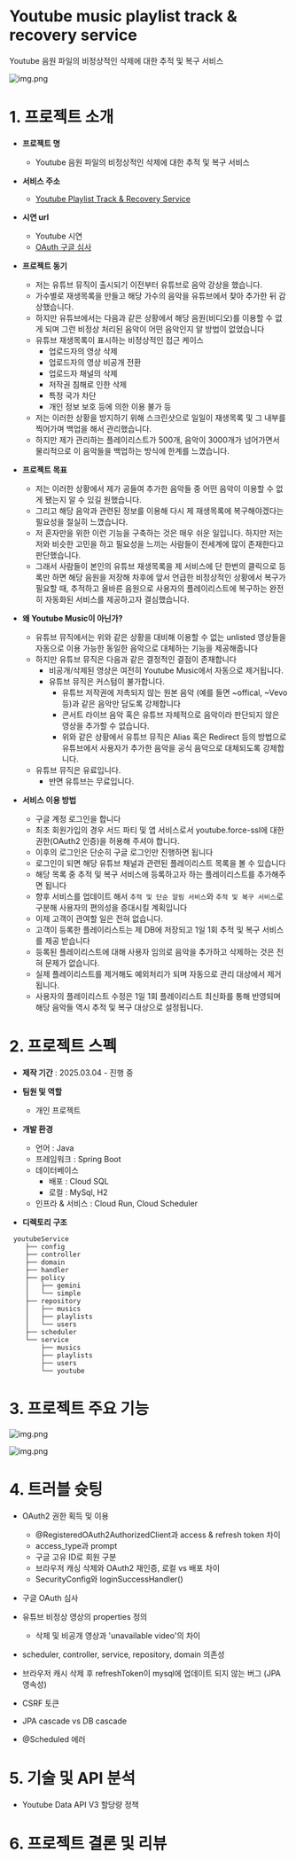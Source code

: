 # Youtube music playlist track & recovery service
Youtube 음원 파일의 비정상적인 삭제에 대한 추적 및 복구 서비스

![img.png](src/main/resources/static/images/ui1.png)
# 1. 프로젝트 소개
- **프로젝트 명**
    - Youtube 음원 파일의 비정상적인 삭제에 대한 추적 및 복구 서비스

- **서비스 주소**
    - [Youtube Playlist Track & Recovery Service](https://youtube-track-recovery-71386729441.us-central1.run.app)

- **시연 url**
    - Youtube 시연
    - [OAuth 구글 심사](https://www.youtube.com/watch?v=dqOrLUjCFic&t=64s)


- **프로젝트 동기**
    - 저는 유튜브 뮤직이 출시되기 이전부터 유튜브로 음악 강상을 했습니다.
    - 가수별로 재생목록을 만들고 해당 가수의 음악을 유튜브에서 찾아 추가한 뒤 감상했습니다.
    - 하지만 유튜브에서는 다음과 같은 상황에서 해당 음원(비디오)를 이용할 수 없게 되며 그런 비정상 처리된 음악이 어떤 음악인지 알 방법이 없었습니다
    - 유튜브 재생목록이 표시하는 비정상적인 접근 케이스
        - 업로드자의 영상 삭제
        - 업로드자의 영상 비공개 전환
        - 업로드자 채널의 삭제
        - 저작권 침해로 인한 삭제
        - 특정 국가 차단
        - 개인 정보 보호 등에 의한 이용 불가 등
    - 저는 이러한 상황을 방지하기 위해 스크린샷으로 일일이 재생목록 및 그 내부를 찍어가며 백업을 해서 관리했습니다.
    - 하지만 제가 관리하는 플레이리스트가 500개, 음악이 3000개가 넘어가면서 물리적으로 이 음악들을 백업하는 방식에 한계를 느꼈습니다.


- **프로젝트 목표**
    - 저는 이러한 상황에서 제가 공들여 추가한 음악들 중 어떤 음악이 이용할 수 없게 됐는지 알 수 있길 원했습니다.
    - 그리고 해당 음악과 관련된 정보를 이용해 다시 제 재생목록에 복구해야겠다는 필요성을 절실히 느꼈습니다.
    - 저 혼자만을 위한 이런 기능을 구축하는 것은 매우 쉬운 일입니다. 하지만 저는 저와 비슷한 고민을 하고 필요성을 느끼는 사람들이 전세계에 많이 존재한다고 판단했습니다.
    - 그래서 사람들이 본인의 유튜브 재생목록을 제 서비스에 단 한번의 클릭으로 등록만 하면 해당 음원을 저장해 차후에 앞서 언급한 비정상적인 상황에서 복구가 필요할 때, 추적하고 올바른 음원으로 사용자의 플레이리스트에 복구하는 완전히 자동화된 서비스를 제공하고자 결심했습니다.


- **왜 Youtube Music이 아닌가?**
    - 유튜브 뮤직에서는 위와 같은 상황을 대비해 이용할 수 없는 unlisted 영상들을 자동으로 이용 가능한 동일한 음악으로 대체하는 기능을 제공해줍니다
    - 하지만 유튜브 뮤직은 다음과 같은 결정적인 결점이 존재합니다
        - 비공개/삭제된 영상은 여전히 Youtube Music에서 자동으로 제거됩니다.
        - 유튜브 뮤직은 커스텀이 불가합니다.
            - 유튜브 저작권에 저촉되지 않는 원본 음악 (예를 들면 ~offical, ~Vevo 등)과 같은 음악만 담도록 강제합니다
            - 콘서트 라이브 음악 혹은 유튜브 자체적으로 음악이라 판단되지 않은 영상을 추가할 수 없습니다.
            - 위와 같은 상황에서 유튜브 뮤직은 Alias 혹은 Redirect 등의 방법으로 유튜브에서 사용자가 추가한 음악을 공식 음악으로 대체되도록 강제합니다.
    - 유튜브 뮤직은 유료입니다.
        - 반면 유튜브는 무료입니다.


- **서비스 이용 방법**
    - 구글 계정 로그인을 합니다
    - 최초 회원가입의 경우 서드 파티 및 앱 서비스로서 youtube.force-ssl에 대한 권한(OAuth2 인증)을 허용해 주셔야 합니다.
    - 이후의 로그인은 단순히 구글 로그인만 진행하면 됩니다
    - 로그인이 되면 해당 유튜브 채널과 관련된 플레이리스트 목록을 볼 수 있습니다
    - 해당 목록 중 추적 및 복구 서비스에 등록하고자 하는 플레이리스트를 추가해주면 됩니다
    - 향후 서비스를 업데이트 해서 `추적 및 단순 알림 서비스`와 `추적 및 복구 서비스`로 구분해 사용자의 편의성을 증대시킬 계획입니다
    - 이제 고객이 관여할 일은 전혀 없습니다.
    - 고객이 등록한 플레이리스트는 제 DB에 저장되고 1일 1회 추적 및 복구 서비스를 제공 받습니다
    - 등록된 플레이리스트에 대해 사용자 임의로 음악을 추가하고 삭제하는 것은 전혀 문제가 없습니다.
    - 실제 플레이리스트를 제거해도 예외처리가 되며 자동으로 관리 대상에서 제거됩니다.
    - 사용자의 플레이리스트 수정은 1일 1회 플레이리스트 최신화를 통해 반영되며 해당 음악들 역시 추적 및 복구 대상으로 설정됩니다.


# 2. 프로젝트 스펙
- **제작 기간** : 2025.03.04 - 진행 중


- **팀원 및 역할**
    - 개인 프로젝트


- **개발 환경**
    - 언어 : Java
    - 프레임워크 : Spring Boot
    - 데이터베이스
        - 배포 : Cloud SQL
        - 로컬 : MySql, H2
    - 인프라 & 서비스 : Cloud Run, Cloud Scheduler


- **디렉토리 구조**
``` 
 youtubeService
    ├── config
    ├── controller
    ├── domain
    ├── handler
    ├── policy
    │   ├── gemini
    │   └── simple
    ├── repository
    │   ├── musics
    │   ├── playlists
    │   └── users
    ├── scheduler
    └── service
        ├── musics
        ├── playlists
        ├── users
        └── youtube
```

# 3. 프로젝트 주요 기능

![img.png](src/main/resources/static/images/ui2.png)

![img.png](src/main/resources/static/images/ui3.png)



# 4. 트러블 슛팅
- OAuth2 권한 획득 및 이용
    - @RegisteredOAuth2AuthorizedClient과 access & refresh token 차이
    - access_type과 prompt
    - 구글 고유 ID로 회원 구분
    - 브라우저 캐싱 삭제와 OAuth2 재인증, 로컬 vs 배포 차이
    - SecurityConfig와 loginSuccessHandler()

- 구글 OAuth 심사


- 유튜브 비정상 영상의 properties 정의
    - 삭제 및 비공개 영상과 'unavailable video'의 차이


- scheduler, controller, service, repository, domain 의존성


- 브라우저 캐시 삭제 후 refreshToken이 mysql에 업데이트 되지 않는 버그 (JPA 영속성)


- CSRF 토큰


- JPA cascade vs DB cascade


- @Scheduled 에러

# 5. 기술 및 API 분석
- Youtube Data API V3 할당량 정책


# 6. 프로젝트 결론 및 리뷰